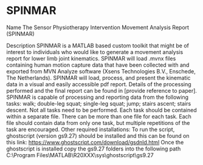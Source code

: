 # SPINMAR
Name
The Sensor Physiotherapy Intervention Movement Analysis Report (SPINMAR)

Description
SPINMAR is a MATLAB based custom toolkit that might be of interest to individuals who would like to generate a movement analysis report for lower limb joint kinematics.
SPINMAR will load .mvnx files containing human motion capture data that have been collected with and exported from MVN Analyze software (Xsens Technologies B.V., Enschede, The Netherlands). SPINMAR will load, process, and present the kinematic data in a visual and easily accessible pdf report. Details of the processing performed and the final report can be found in [provide reference to paper].
SPINMAR is capable of processing and reporting data from the following tasks: walk; double-leg squat; single-leg squat; jump; stairs ascent; stairs descent. Not all tasks need to be performed. Each task should be contained within a separate file. There can be more than one file for each task. Each file should contain data from only one task, but multiple repetitions of the task are encouraged. 
Other required installations:
To run the script,  ghostscript (version gs9.27) should be installed and this can be found on this link: https://www.ghostscript.com/download/gsdnld.html
Once the ghostscript is installed  copy the gs9.27 folders into the following path 
	C:\Program Files\MATLAB\R20XXX\sys\ghostscript\gs9.27

